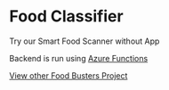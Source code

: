# Food Classifier

Try our Smart Food Scanner without App

Backend is run using [Azure Functions](https://github.com/Food-Busters/azure-functions)

[View other Food Busters Project](https://food-busters.github.io/)
